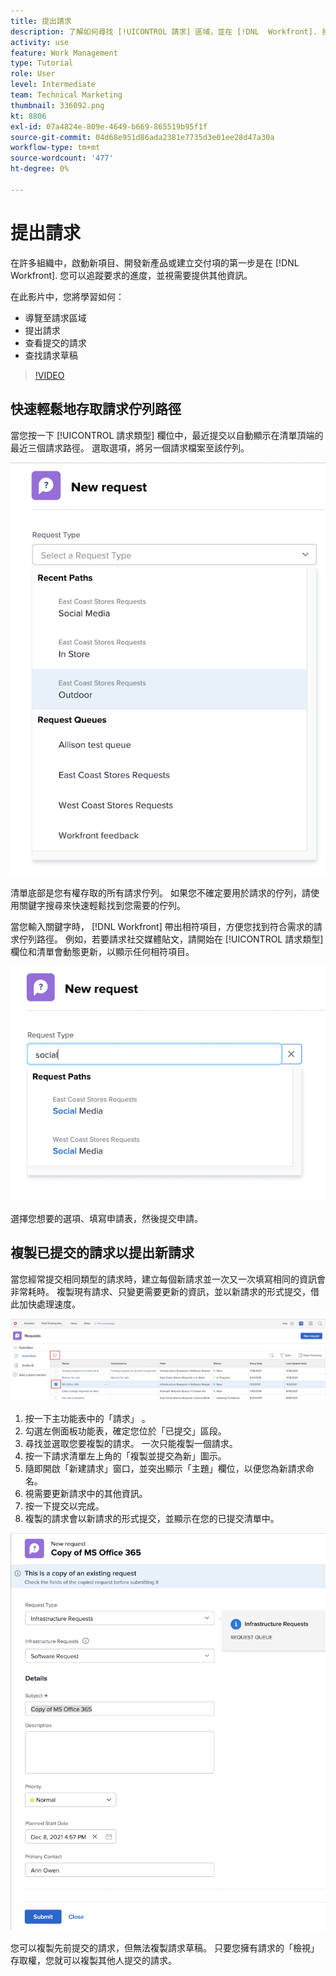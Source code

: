 ```yaml
---
title: 提出請求
description: 了解如何尋找 [!UICONTROL 請求] 區域，並在 [!DNL  Workfront]. 接著，了解如何檢視提交的請求和草稿請求。
activity: use
feature: Work Management
type: Tutorial
role: User
level: Intermediate
team: Technical Marketing
thumbnail: 336092.png
kt: 8806
exl-id: 07a4824e-809e-4649-b669-865519b95f1f
source-git-commit: 04d68e951d86ada2381e7735d3e01ee28d47a30a
workflow-type: tm+mt
source-wordcount: '477'
ht-degree: 0%

---
```


# 提出請求

在許多組織中，啟動新項目、開發新產品或建立交付項的第一步是在 [!DNL Workfront]. 您可以追蹤要求的進度，並視需要提供其他資訊。

在此影片中，您將學習如何：

* 導覽至請求區域
* 提出請求
* 查看提交的請求
* 查找請求草稿

>[!VIDEO](https://video.tv.adobe.com/v/336092/?quality=12)

## 快速輕鬆地存取請求佇列路徑

當您按一下 [!UICONTROL 請求類型] 欄位中，最近提交以自動顯示在清單頂端的最近三個請求路徑。 選取選項，將另一個請求檔案至該佇列。

![「請求類型」功能表，顯示最近的請求路徑清單](assets/collaborator-fundamentals-1.png)

清單底部是您有權存取的所有請求佇列。 如果您不確定要用於請求的佇列，請使用關鍵字搜尋來快速輕鬆找到您需要的佇列。

當您輸入關鍵字時， [!DNL Workfront] 帶出相符項目，方便您找到符合需求的請求佇列路徑。 例如，若要請求社交媒體貼文，請開始在 [!UICONTROL 請求類型] 欄位和清單會動態更新，以顯示任何相符項目。

![「請求類型」功能表中輸入字詞，用於顯示最近的請求路徑](assets/collaborator-fundamentals-2.png)

選擇您想要的選項、填寫申請表，然後提交申請。

## 複製已提交的請求以提出新請求

當您經常提交相同類型的請求時，建立每個新請求並一次又一次填寫相同的資訊會非常耗時。 複製現有請求、只變更需要更新的資訊，並以新請求的形式提交，借此加快處理速度。

![顯示如何選取和複製請求的畫面影像。](assets/copy-a-request-icon.png)

1. 按一下主功能表中的「請求」 。
1. 勾選左側面板功能表，確定您位於「已提交」區段。
1. 尋找並選取您要複製的請求。 一次只能複製一個請求。
1. 按一下請求清單左上角的「複製並提交為新」圖示。
1. 隨即開啟「新建請求」窗口，並突出顯示「主題」欄位，以便您為新請求命名。
1. 視需要更新請求中的其他資訊。
1. 按一下提交以完成。
1. 複製的請求會以新請求的形式提交，並顯示在您的已提交清單中。

![顯示如何選取和複製請求的畫面影像。](assets/copy-of-a-request.png)

您可以複製先前提交的請求，但無法複製請求草稿。 只要您擁有請求的「檢視」存取權，您就可以複製其他人提交的請求。

<!---
Learn more
Requests area overview
Create and submit Workfront requests
Guides
Make a work request
--->
